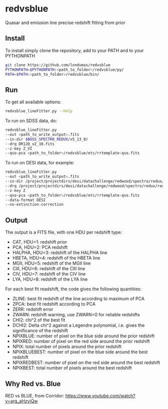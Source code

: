 # redvsblue
Quasar and emission line precise redshift fitting from prior

## Install
To install simply clone the repository, add to your PATH and
to your PYTHONPATH
```bash
git clone https://github.com/londumas/redvsblue
PYTHONPATH=$PYTHONPATH:<path_to_folder>/redvsblue/py/
PATH=$PATH:<path_to_folder>/redvsblue/bin/
```

## Run

To get all available options:
```bash
redvsblue_lineFitter.py --help
```

To run on SDSS data, do:
```bash
redvsblue_lineFitter.py
--out <path_to_write_output>.fits
--in-dir $BOSS_SPECTRO_REDUX/v5_13_0/
--drq DR12Q_v2_10.fits
--z-key Z_VI
--qso-pca <path_to_folder>/redvsblue/etc/rrtemplate-qso.fits
```

To run on DESI data, for example:

```bash
redvsblue_lineFitter.py
--out <path_to_write_output>.fits
--in-dir /project/projectdirs/desi/datachallenge/redwood/spectro/redux/redwood/spectra-64/
--drq /project/projectdirs/desi/datachallenge/redwood/spectro/redux/redwood/zcatalog-redwood-target-truth.fits
--z-key Z
--qso-pca <path_to_folder>/redvsblue/etc/rrtemplate-qso.fits
--data-format DESI
--no-extinction-correction
```

## Output

The output is a FITS file, with one HDU per redshift type:
* CAT, HDU=1: redshift prior
* PCA, HDU=2: PCA redshift
* HALPHA, HDU=3: redshift of the HALPHA line
* HBETA, HDU=4: redshift of the HBETA line
* MGII, HDU=5: redshift of the MGII line
* CIII, HDU=6: redshift of the CIII line
* CIV, HDU=7: redshift of the CIV line
* LYA, HDU=8: redshift of the LYA line

For each best fit readshift, the code gives the following quantities:
* ZLINE: best fit redshift of the line according to maximum of PCA
* ZPCA: best fit redshift according to PCA
* ZERR: redshift error
* ZWARN: redshift warning, use ZWARN=0 for reliable redshifts
* CHI2: chi^2 of the best fit
* DCHI2: Delta chi^2 against a Legendre polynomial, i.e. gives
 the significance of the redshift
* NPIXBLUE: number of pixel on the blue side around the prior redshift
* NPIXRED: number of pixel on the red side around the prior redshift
* NPIX: total number of pixels around the prior redshift
* NPIXBLUEBEST: number of pixel on the blue side around the best redshift
* NPIXREDBEST: number of pixel on the red side around the best redshift
* NPIXBEST: total number of pixels around the best redshift

## Why Red vs. Blue
RED vs BLUE, from Corridor: <https://www.youtube.com/watch?v=arg_aHzviQw>
